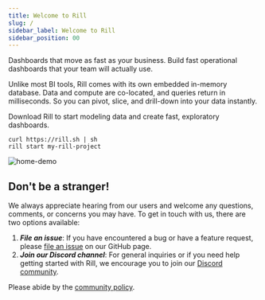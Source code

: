 ```yaml
---
title: Welcome to Rill
slug: /
sidebar_label: Welcome to Rill
sidebar_position: 00
---
```

Dashboards that move as fast as your business. Build fast operational dashboards that your team will actually use.  

Unlike most BI tools, Rill comes with its own embedded in-memory database. Data and compute are co-located, and queries return in milliseconds. So you can pivot, slice, and drill-down into your data instantly.   

Download Rill to start modeling data and create fast, exploratory dashboards.

```
curl https://rill.sh | sh
rill start my-rill-project
```

![home-demo](https://storage.googleapis.com/prod-cdn.rilldata.com/docs/rill_hero.gif)

## Don't be a stranger!
We always appreciate hearing from our users and welcome any questions, comments, or concerns you may have. To get in touch with us, there are two options available:
1. _**File an issue**_: If you have encountered a bug or have a feature request, please [file an issue](https://github.com/rilldata/rill/issues/new/choose) on our GitHub page. 
2. _**Join our Discord channel**_: For general inquiries or if you need help getting started with Rill, we encourage you to join our [Discord community](https://bit.ly/3unvA05).

Please abide by the [community policy](https://github.com/rilldata/rill/blob/main/COMMUNITY-POLICY.md).
